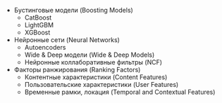 - Бустинговые модели (Boosting Models)
    - CatBoost
    - LightGBM
    - XGBoost
- Нейронные сети (Neural Networks)
    - Autoencoders
    - Wide & Deep модели (Wide & Deep Models)
    - Нейронные коллаборативные фильтры (NCF)
- Факторы ранжирования (Ranking Factors)
    - Контентные характеристики (Content Features)
    - Пользовательские характеристики (User Features)
    - Временные рамки, локация (Temporal and Contextual Features)